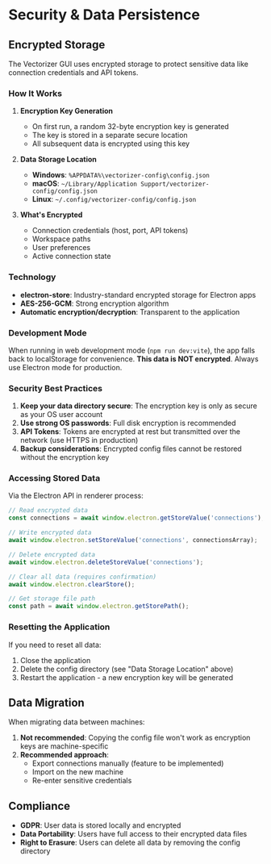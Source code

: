 # Security & Data Persistence

## Encrypted Storage

The Vectorizer GUI uses encrypted storage to protect sensitive data like connection credentials and API tokens.

### How It Works

1. **Encryption Key Generation**
   - On first run, a random 32-byte encryption key is generated
   - The key is stored in a separate secure location
   - All subsequent data is encrypted using this key

2. **Data Storage Location**
   - **Windows**: `%APPDATA%\vectorizer-config\config.json`
   - **macOS**: `~/Library/Application Support/vectorizer-config/config.json`
   - **Linux**: `~/.config/vectorizer-config/config.json`

3. **What's Encrypted**
   - Connection credentials (host, port, API tokens)
   - Workspace paths
   - User preferences
   - Active connection state

### Technology

- **electron-store**: Industry-standard encrypted storage for Electron apps
- **AES-256-GCM**: Strong encryption algorithm
- **Automatic encryption/decryption**: Transparent to the application

### Development Mode

When running in web development mode (`npm run dev:vite`), the app falls back to localStorage for convenience. **This data is NOT encrypted**. Always use Electron mode for production.

### Security Best Practices

1. **Keep your data directory secure**: The encryption key is only as secure as your OS user account
2. **Use strong OS passwords**: Full disk encryption is recommended
3. **API Tokens**: Tokens are encrypted at rest but transmitted over the network (use HTTPS in production)
4. **Backup considerations**: Encrypted config files cannot be restored without the encryption key

### Accessing Stored Data

Via the Electron API in renderer process:

```typescript
// Read encrypted data
const connections = await window.electron.getStoreValue('connections');

// Write encrypted data
await window.electron.setStoreValue('connections', connectionsArray);

// Delete encrypted data
await window.electron.deleteStoreValue('connections');

// Clear all data (requires confirmation)
await window.electron.clearStore();

// Get storage file path
const path = await window.electron.getStorePath();
```

### Resetting the Application

If you need to reset all data:

1. Close the application
2. Delete the config directory (see "Data Storage Location" above)
3. Restart the application - a new encryption key will be generated

## Data Migration

When migrating data between machines:

1. **Not recommended**: Copying the config file won't work as encryption keys are machine-specific
2. **Recommended approach**:
   - Export connections manually (feature to be implemented)
   - Import on the new machine
   - Re-enter sensitive credentials

## Compliance

- **GDPR**: User data is stored locally and encrypted
- **Data Portability**: Users have full access to their encrypted data files
- **Right to Erasure**: Users can delete all data by removing the config directory



